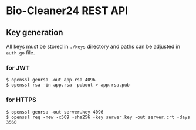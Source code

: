 # Bio-Cleaner24 REST API

## Key generation
All keys must be stored in `./keys` directory and paths can be adjusted in `auth.go` file.

### for JWT
```
$ openssl genrsa -out app.rsa 4096
$ openssl rsa -in app.rsa -pubout > app.rsa.pub
```
### for HTTPS
```
$ openssl genrsa -out server.key 4096
$ openssl req -new -x509 -sha256 -key server.key -out server.crt -days 3560
```